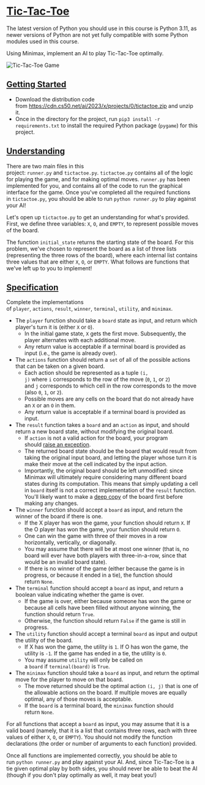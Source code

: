 [Tic-Tac-Toe](https://cs50.harvard.edu/ai/2024/projects/0/tictactoe/#tic-tac-toe)
=================================================================================

The latest version of Python you should use in this course is Python 3.11, as newer versions of Python are not yet fully compatible with some Python modules used in this course.

Using Minimax, implement an AI to play Tic-Tac-Toe optimally.

![Tic-Tac-Toe Game](https://cs50.harvard.edu/ai/2024/projects/0/tictactoe/images/game.png)

[Getting Started](https://cs50.harvard.edu/ai/2024/projects/0/tictactoe/#getting-started)
-----------------------------------------------------------------------------------------

-   Download the distribution code from <https://cdn.cs50.net/ai/2023/x/projects/0/tictactoe.zip> and unzip it.
-   Once in the directory for the project, run `pip3 install -r requirements.txt` to install the required Python package (`pygame`) for this project.

[Understanding](https://cs50.harvard.edu/ai/2024/projects/0/tictactoe/#understanding)
-------------------------------------------------------------------------------------

There are two main files in this project: `runner.py` and `tictactoe.py`. `tictactoe.py` contains all of the logic for playing the game, and for making optimal moves. `runner.py` has been implemented for you, and contains all of the code to run the graphical interface for the game. Once you've completed all the required functions in `tictactoe.py`, you should be able to run `python runner.py` to play against your AI!

Let's open up `tictactoe.py` to get an understanding for what's provided. First, we define three variables: `X`, `O`, and `EMPTY`, to represent possible moves of the board.

The function `initial_state` returns the starting state of the board. For this problem, we've chosen to represent the board as a list of three lists (representing the three rows of the board), where each internal list contains three values that are either `X`, `O`, or `EMPTY`. What follows are functions that we've left up to you to implement!

[Specification](https://cs50.harvard.edu/ai/2024/projects/0/tictactoe/#specification)
-------------------------------------------------------------------------------------

Complete the implementations of `player`, `actions`, `result`, `winner`, `terminal`, `utility`, and `minimax`.

-   The `player` function should take a `board` state as input, and return which player's turn it is (either `X` or `O`).
    -   In the initial game state, `X` gets the first move. Subsequently, the player alternates with each additional move.
    -   Any return value is acceptable if a terminal board is provided as input (i.e., the game is already over).
-   The `actions` function should return a `set` of all of the possible actions that can be taken on a given board.
    -   Each action should be represented as a tuple `(i, j)` where `i` corresponds to the row of the move (`0`, `1`, or `2`) and `j` corresponds to which cell in the row corresponds to the move (also `0`, `1`, or `2`).
    -   Possible moves are any cells on the board that do not already have an `X` or an `O` in them.
    -   Any return value is acceptable if a terminal board is provided as input.
-   The `result` function takes a `board` and an `action` as input, and should return a new board state, without modifying the original board.
    -   If `action` is not a valid action for the board, your program should [raise an exception](https://docs.python.org/3/tutorial/errors.html#raising-exceptions).
    -   The returned board state should be the board that would result from taking the original input board, and letting the player whose turn it is make their move at the cell indicated by the input action.
    -   Importantly, the original board should be left unmodified: since Minimax will ultimately require considering many different board states during its computation. This means that simply updating a cell in `board` itself is not a correct implementation of the `result` function. You'll likely want to make a [deep copy](https://docs.python.org/3/library/copy.html#copy.deepcopy) of the board first before making any changes.
-   The `winner` function should accept a `board` as input, and return the winner of the board if there is one.
    -   If the X player has won the game, your function should return `X`. If the O player has won the game, your function should return `O`.
    -   One can win the game with three of their moves in a row horizontally, vertically, or diagonally.
    -   You may assume that there will be at most one winner (that is, no board will ever have both players with three-in-a-row, since that would be an invalid board state).
    -   If there is no winner of the game (either because the game is in progress, or because it ended in a tie), the function should return `None`.
-   The `terminal` function should accept a `board` as input, and return a boolean value indicating whether the game is over.
    -   If the game is over, either because someone has won the game or because all cells have been filled without anyone winning, the function should return `True`.
    -   Otherwise, the function should return `False` if the game is still in progress.
-   The `utility` function should accept a terminal `board` as input and output the utility of the board.
    -   If X has won the game, the utility is `1`. If O has won the game, the utility is `-1`. If the game has ended in a tie, the utility is `0`.
    -   You may assume `utility` will only be called on a `board` if `terminal(board)` is `True`.
-   The `minimax` function should take a `board` as input, and return the optimal move for the player to move on that board.
    -   The move returned should be the optimal action `(i, j)` that is one of the allowable actions on the board. If multiple moves are equally optimal, any of those moves is acceptable.
    -   If the `board` is a terminal board, the `minimax` function should return `None`.

For all functions that accept a `board` as input, you may assume that it is a valid board (namely, that it is a list that contains three rows, each with three values of either `X`, `O`, or `EMPTY`). You should not modify the function declarations (the order or number of arguments to each function) provided.

Once all functions are implemented correctly, you should be able to run `python runner.py` and play against your AI. And, since Tic-Tac-Toe is a tie given optimal play by both sides, you should never be able to beat the AI (though if you don't play optimally as well, it may beat you!)
